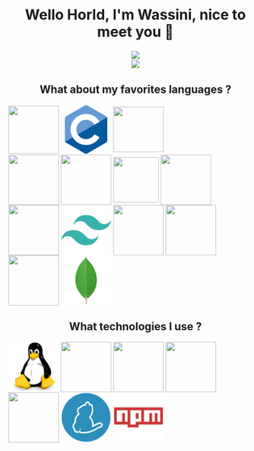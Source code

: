 
<h1 align="center" class="display-4 font-weight-bold">Wello Horld, I'm Wassini, nice to meet you 👋</h1>

<div align="center">
<img src="https://github-readme-stats.vercel.app/api?username=wassb92&show_icons=true&count_private=true&theme=aura&include_all_commits=true&card_width=700&custom_title=Wassini%27s%20Stats%20%28private%20repositories%20are%20not%20included%29" align="center"/>
</div>
<div align="center">
<img src="https://github-readme-stats.vercel.app/api/top-langs/?username=wassb92&count_private=true&theme=aura&custom_title=Wassini%27s%20Top%20Language%20%28private%20repositories%20are%20not%20included%29&card_width=700" align="center"/>
</div>


<h2 align="center" class="display-4 font-weight-bold">What about my favorites languages ?</h2>

<div>
	<div alt="Algorithm and Functional programming">
    	<img src="https://github.com/isocpp/logos/blob/master/cpp_logo.svg" width="100" height="95" align="center" />
    	<img src="https://github.com/devicons/devicon/blob/master/icons/c/c-original.svg" width="100" height="100" align="center"/>
    	<img src="https://github.com/yurijserrano/Github-Profile-Readme-Logos/blob/master/programming%20languages/bash.svg" width="100" height="90" align="center"/>
	</div>
	<div alt="web programming langages">
    	<img src="https://github.com/yurijserrano/Github-Profile-Readme-Logos/blob/master/programming%20languages/typescript.svg" width="100" height="100" align="center"/>
    	<img src="https://github.com/yurijserrano/Github-Profile-Readme-Logos/blob/master/programming%20languages/javascript.svg" width="100" height="100" align="center"/>
		<img src="https://marmelab.com/react-admin/assets/logo.svg" width="90" height="90" align="center"/>
    	<img src="https://github.com/yurijserrano/Github-Profile-Readme-Logos/blob/master/frameworks/react.svg" width="100" height="100" align="center"/>
    	<img src="https://github.com/yurijserrano/Github-Profile-Readme-Logos/blob/master/frameworks/nodejs.svg" width="100" height="100" align="center"/>
		<img src="https://github.com/devicons/devicon/blob/master/icons/tailwindcss/tailwindcss-plain.svg" width="100" height="100" align="center"/>
    	<img src="https://github.com/yurijserrano/Github-Profile-Readme-Logos/blob/master/others/html.svg" width="100" height="100" align="center"/>
    	<img src="https://github.com/yurijserrano/Github-Profile-Readme-Logos/blob/master/others/css.svg" width="100" height="100" align="center"/>
	</div>
	<div alt="database technologies">
    	<img src="https://github.com/yurijserrano/Github-Profile-Readme-Logos/blob/master/databases/postgresql.svg" width="100" height="100" align="center"/>
    	<img src="https://github.com/devicons/devicon/blob/master/icons/mongodb/mongodb-original.svg" width="100" height="100" align="center"/>
	</div>
</div>

<h2 align="center" class="display-4 font-weight-bold">What technologies I use ?</h2>
<div>
    <img src="https://github.com/devicons/devicon/blob/master/icons/linux/linux-original.svg" width="100" height="100" align="center"/>
    <img src="https://github.com/yurijserrano/Github-Profile-Readme-Logos/blob/master/text%20editors/vscode.svg" width="100" height="100" align="center"/>
	<img src="https://github.com/yurijserrano/Github-Profile-Readme-Logos/blob/master/cloud/github.svg" width="100" height="100" align="center"/>
    <img src="https://github.com/yurijserrano/Github-Profile-Readme-Logos/blob/master/cloud/docker.svg" width="100" height="100" align="center"/>
    <img src="https://github.com/yurijserrano/Github-Profile-Readme-Logos/blob/master/cloud/gitlab.svg" width="100" height="100" align="center"/>
    <img src="https://github.com/devicons/devicon/blob/master/icons/yarn/yarn-original.svg" width="100" height="100" align="center"/>
    <img src="https://github.com/devicons/devicon/blob/master/icons/npm/npm-original-wordmark.svg" width="100" height="100" align="center"/>
</div>
